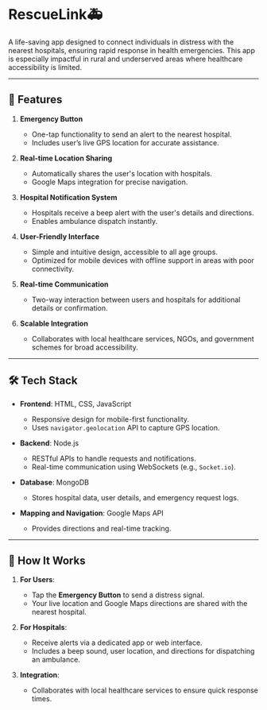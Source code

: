 # RescueLink🚑

A life-saving app designed to connect individuals in distress with the nearest hospitals, ensuring rapid response in health emergencies. This app is especially impactful in rural and underserved areas where healthcare accessibility is limited.

---

## 🌟 Features

1. **Emergency Button**  
   - One-tap functionality to send an alert to the nearest hospital.
   - Includes user’s live GPS location for accurate assistance.

2. **Real-time Location Sharing**  
   - Automatically shares the user's location with hospitals.  
   - Google Maps integration for precise navigation.

3. **Hospital Notification System**  
   - Hospitals receive a beep alert with the user's details and directions.  
   - Enables ambulance dispatch instantly.

4. **User-Friendly Interface**  
   - Simple and intuitive design, accessible to all age groups.  
   - Optimized for mobile devices with offline support in areas with poor connectivity.

5. **Real-time Communication**  
   - Two-way interaction between users and hospitals for additional details or confirmation.  

6. **Scalable Integration**  
   - Collaborates with local healthcare services, NGOs, and government schemes for broad accessibility.

---

## 🛠️ Tech Stack

- **Frontend**: HTML, CSS, JavaScript  
  - Responsive design for mobile-first functionality.  
  - Uses `navigator.geolocation` API to capture GPS location.

- **Backend**: Node.js  
  - RESTful APIs to handle requests and notifications.  
  - Real-time communication using WebSockets (e.g., `Socket.io`).

- **Database**: MongoDB  
  - Stores hospital data, user details, and emergency request logs.

- **Mapping and Navigation**: Google Maps API  
  - Provides directions and real-time tracking.

---

## 🚀 How It Works

1. **For Users**:  
   - Tap the **Emergency Button** to send a distress signal.  
   - Your live location and Google Maps directions are shared with the nearest hospital.

2. **For Hospitals**:  
   - Receive alerts via a dedicated app or web interface.  
   - Includes a beep sound, user location, and directions for dispatching an ambulance.

3. **Integration**:  
   - Collaborates with local healthcare services to ensure quick response times.  
